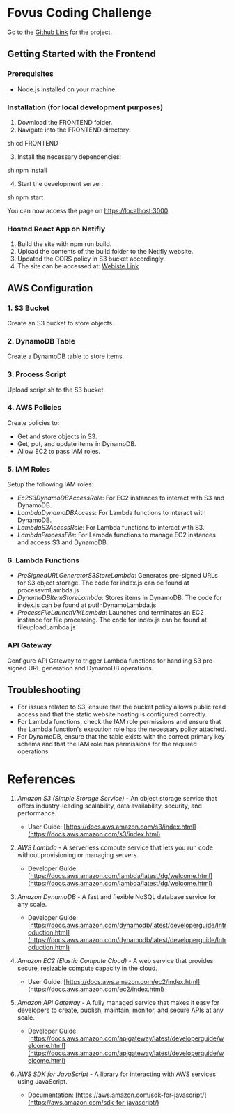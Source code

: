 # Fovus Coding Challenge

Go to the [Github Link](https://github.com/manju1201/fovusAWSTask) for the project.

## Getting Started with the Frontend

### Prerequisites

- Node.js installed on your machine.

### Installation (for local development purposes)

1. Download the FRONTEND folder.
2. Navigate into the FRONTEND directory:

sh
cd FRONTEND


3. Install the necessary dependencies:

sh
npm install


4. Start the development server:

sh
npm start


You can now access the page on [https://localhost:3000](https://localhost:3000).

### Hosted React App on Netifly

1. Build the site with npm run build.
2. Upload the contents of the build folder to the Netifly website.
3. Updated the CORS policy in S3 bucket accordingly.
4. The site can be accessed at: [Webiste Link](https://fovusassessment.netlify.app/)

## AWS Configuration

### 1. S3 Bucket

Create an S3 bucket to store objects.

### 2. DynamoDB Table

Create a DynamoDB table to store items.

### 3. Process Script

Upload script.sh to the S3 bucket.

### 4. AWS Policies

Create policies to:

- Get and store objects in S3.
- Get, put, and update items in DynamoDB.
- Allow EC2 to pass IAM roles.

### 5. IAM Roles

Setup the following IAM roles:

- *Ec2S3DynamoDBAccessRole*: For EC2 instances to interact with S3 and DynamoDB.
- *LambdaDynamoDBAccess*: For Lambda functions to interact with DynamoDB.
- *LambdaS3AccessRole*: For Lambda functions to interact with S3.
- *LambdaProcessFile*: For Lambda functions to manage EC2 instances and access S3 and DynamoDB.

### 6. Lambda Functions

- *PreSignedURLGeneratorS3StoreLambda*: Generates pre-signed URLs for S3 object storage. The code for index.js can be found at processvmLambda.js
- *DynamoDBItemStoreLambda*: Stores items in DynamoDB. The code for index.js can be found at putInDynamoLambda.js
- *ProcessFileLaunchVMLambda*: Launches and terminates an EC2 instance for file processing. The code for index.js can be found at fileuploadLambda.js

### API Gateway

Configure API Gateway to trigger Lambda functions for handling S3 pre-signed URL generation and DynamoDB operations.

## Troubleshooting

- For issues related to S3, ensure that the bucket policy allows public read access and that the static website hosting is configured correctly.
- For Lambda functions, check the IAM role permissions and ensure that the Lambda function's execution role has the necessary policy attached.
- For DynamoDB, ensure that the table exists with the correct primary key schema and that the IAM role has permissions for the required operations.

# References

1. *Amazon S3 (Simple Storage Service)* - An object storage service that offers industry-leading scalability, data availability, security, and performance.
   - User Guide: [https://docs.aws.amazon.com/s3/index.html](https://docs.aws.amazon.com/s3/index.html)

2. *AWS Lambda* - A serverless compute service that lets you run code without provisioning or managing servers.
   - Developer Guide: [https://docs.aws.amazon.com/lambda/latest/dg/welcome.html](https://docs.aws.amazon.com/lambda/latest/dg/welcome.html)

3. *Amazon DynamoDB* - A fast and flexible NoSQL database service for any scale.
   - Developer Guide: [https://docs.aws.amazon.com/dynamodb/latest/developerguide/Introduction.html](https://docs.aws.amazon.com/dynamodb/latest/developerguide/Introduction.html)

4. *Amazon EC2 (Elastic Compute Cloud)* - A web service that provides secure, resizable compute capacity in the cloud.
   - User Guide: [https://docs.aws.amazon.com/ec2/index.html](https://docs.aws.amazon.com/ec2/index.html)

5. *Amazon API Gateway* - A fully managed service that makes it easy for developers to create, publish, maintain, monitor, and secure APIs at any scale.
   - Developer Guide: [https://docs.aws.amazon.com/apigateway/latest/developerguide/welcome.html](https://docs.aws.amazon.com/apigateway/latest/developerguide/welcome.html)

6. *AWS SDK for JavaScript* - A library for interacting with AWS services using JavaScript.
   - Documentation: [https://aws.amazon.com/sdk-for-javascript/](https://aws.amazon.com/sdk-for-javascript/)
